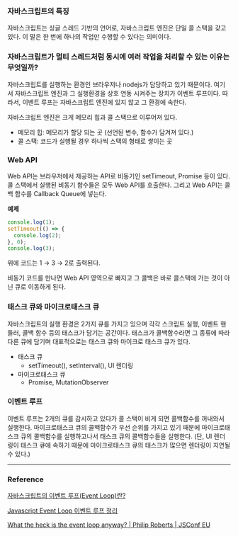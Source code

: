 ### 자바스크립트의 특징

자바스크립트는 싱글 스레드 기반의 언어로, 자바스크립트 엔진은 단일 콜 스택을 갖고 있다. 이 말은 한 번에 하나의 작업만 수행할 수 있다는 의미이다.

### **자바스크립트가 멀티 스레드처럼 동시에 여러 작업을 처리할 수 있는 이유는 무엇일까?**

자바스크립트를 실행하는 환경인 브라우저나 nodejs가 담당하고 있기 때문이다. 여기서 자바스크립트 엔진과 그 실행환경을 상호 연동 시켜주는 장치가 이벤트 루프이다. 따라서, 이벤트 루프는 자바스크립트 엔진에 있지 않고 그 환경에 속한다.

자바스크립트 엔진은 크게 메모리 힙과 콜 스택으로 이루어져 있다.

- 메모리 힙: 메모리가 할당 되는 곳 (선언된 변수, 함수가 담겨져 있다.)
- 콜 스택: 코드가 실행될 경우 하나씩 스택의 형태로 쌓이는 곳

### Web API

Web API는 브라우저에서 제공하는 API로 비동기인 setTimeout, Promise 등이 있다. 콜 스택에서 실행된 비동기 함수들은 모두 Web API를 호출한다. 그리고 Web API는 콜백 함수를 Callback Queue에 넣는다.

**예제**

```jsx
console.log(1);
setTimeout(() => {
  console.log(2);
}, 0);
console.log(3);
```

위에 코드는 1 → 3 → 2로 출력된다.

비동기 코드를 만나면 Web API 영역으로 빠지고 그 콜백은 바로 콜스택에 가는 것이 아닌 큐로 이동하게 된다.

### 태스크 큐와 마이크로태스크 큐

자바스크립트의 실행 환경은 2가지 큐를 가지고 있으며 각각 스크립트 실행, 이벤트 핸들러, 콜백 함수 등의 태스크가 담기는 공간이다. 태스크가 콜백함수라면 그 종류에 따라 다른 큐에 담기며 대표적으로는 태스크 큐와 마이크로 태스크 큐가 있다.

- 태스크 큐
  - setTimeout(), setInterval(), UI 렌더링
- 마이크로태스크 큐
  - Promise, MutationObserver

### 이벤트 루프

이벤트 루프는 2개의 큐를 감시하고 있다가 콜 스택이 비게 되면 콜백함수를 꺼내와서 실행한다. 마이크로태스크 큐의 콜백함수가 우선 순위를 가지고 있기 때문에 마이크로태스크 큐의 콜백함수를 실행하고나서 태스크 큐의 콜백함수들을 실행한다. (단, UI 렌더링이 태스크 큐에 속하기 때문에 마이크로태스크 큐의 태스크가 많으면 렌더링이 지연될 수 있다.)

---

### Reference

[자바스크립트의 이벤트 루프(Event Loop)란?](https://blog.toktokhan.dev/t-767eb0fa38f3)

[Javascript Event Loop 이벤트 루프 정리](https://talkwithcode.tistory.com/89)

[What the heck is the event loop anyway? | Philip Roberts | JSConf EU](https://www.youtube.com/watch?v=8aGhZQkoFbQ&t=452s)
